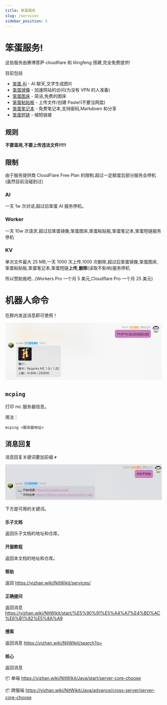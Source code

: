 ```yaml
---
title: 笨蛋服务
slug: /services
sidebar_position: 5
---
```


# 笨蛋服务!

这些服务由赛博菩萨 cloudflare 和 lilingfeng 搭建,完全免费提供!

目前包括

- [笨蛋 AI](https://ai.imc.rip) - AI 聊天,文字生成图片
- [笨蛋镜像](https://mirror.imc.rip) - 加速网站的访问(为没有 VPN 的人准备)
- [笨蛋图床](https://image.imc.rip) - 简洁,免费的图床
- [笨蛋粘贴板](https://paste.imc.rip) - 上传文件/创建 Paste!(不要当网盘)
- [笨蛋笔记本](https://notepad.imc.rip) - 免费笔记本,支持密码,Markdown 和分享
- [笨蛋短链](https://imc.rip) - 缩短链接

## 规则

**不要滥用,不要上传违法文件!!!!!**

## 限制

由于服务提供商 CloudFlare Free Plan 的限制,超过一定额度后部分服务会停机(虽然目前没碰到过)

### AI

一天 1w 次对话,超过后笨蛋 AI 服务停机。

### Worker

一天 10w 次请求,超过后笨蛋镜像,笨蛋图床,笨蛋粘贴板,笨蛋笔记本,笨蛋短链服务停机

### KV

单次文件最大 25 MB,一天 1000 次上传,1000 次删除,超过后笨蛋镜像,笨蛋图床,笨蛋粘贴板,笨蛋笔记本,笨蛋短链**上传,删除**(读取不影响)服务停机

所以赞助我吧...(Workers Pro 一个月 5 美元,Cloudflare Pro 一个月 25 美元)

# 机器人命令

在群内发送消息即可使用！

![](_images/机器人命令/mcping.png)

## `mcping`

打印 mc 服务器信息。

用法：

```
mcping <服务器地址>
```

## 消息回复

消息回复关键词要加前缀 `#`

![](_images/机器人命令/lezi_wiki.png)

下方是可用的关键词。

### `乐子文档`

返回乐子文档的地址和仓库。

### `开服教程`

返回本文档的地址和仓库。

### `帮助`

返回 https://yizhan.wiki/NitWikit/services/

### `正确提问`

返回消息 https://yizhan.wiki/NitWikit/start/%E5%90%91%E5%A4%A7%E4%BD%AC%E6%B1%82%E5%8A%A9

### `搜索`

返回消息 https://yizhan.wiki/NitWikit/search?q=

### `核心`

返回消息

📦 单端 https://yizhan.wiki/NitWikit/Java/start/server-core-choose

📦 跨服端 https://yizhan.wiki/NitWikit/Java/advance/cross-server/server-core-choose
